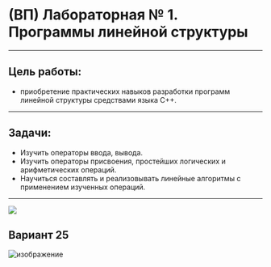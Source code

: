 # (ВП) Лабораторная № 1. Программы линейной структуры
-----------

## Цель работы: 
* приобретение практических навыков разработки
программ линейной структуры средствами языка С++.
-----------
## Задачи:
* Изучить операторы ввода, вывода.
* Изучить операторы присвоения, простейших логических и
арифметических операций.
* Научиться составлять и реализовывать линейные алгоритмы
с применением изученных операций.
-----------
<img src="https://i.giphy.com/media/v1.Y2lkPTc5MGI3NjExcmFvNWkwam9lNmxubDJvNnM1NnU0bnJzczNrc2U4Z3NlemlzNnV5YiZlcD12MV9pbnRlcm5hbF9naWZfYnlfaWQmY3Q9Zw/rhZr8u3cvxe0ksf1ej/giphy.gif"></img>
## Вариант 25 
![изображение](https://github.com/user-attachments/assets/5e994f2a-b5ef-4436-9810-dbfea04bc7ed)
